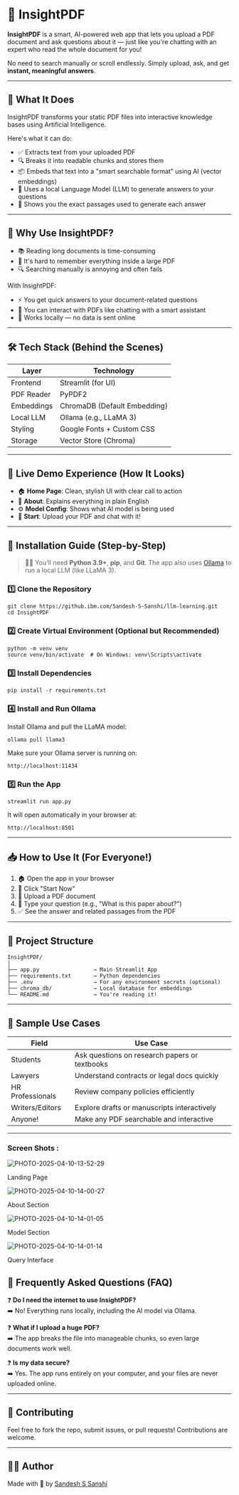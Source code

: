 <h1>📘 InsightPDF</h1>

<p><strong>InsightPDF</strong> is a smart, AI-powered web app that lets you upload a PDF document and ask questions about it — just like you're chatting with an expert who read the whole document for you!</p>

<p>No need to search manually or scroll endlessly. Simply upload, ask, and get <strong>instant, meaningful answers</strong>.</p>

<hr>

<h2>🧠 What It Does</h2>

<p>InsightPDF transforms your static PDF files into interactive knowledge bases using Artificial Intelligence.</p>

<p>Here's what it can do:</p>

<ul>
<li>✅ Extracts text from your uploaded PDF</li>
<li>🔍 Breaks it into readable chunks and stores them</li>
<li>📦 Embeds that text into a "smart searchable format" using AI (vector embeddings)</li>
<li>🧠 Uses a local Language Model (LLM) to generate answers to your questions</li>
<li>📄 Shows you the exact passages used to generate each answer</li>
</ul>

<hr>

<h2>🎯 Why Use InsightPDF?</h2>

<ul>
<li>📚 Reading long documents is time-consuming</li>
<li>🤯 It's hard to remember everything inside a large PDF</li>
<li>🔍 Searching manually is annoying and often fails</li>
</ul>

<p>With InsightPDF:</p>

<ul>
<li>⚡ You get quick answers to your document-related questions</li>
<li>💬 You can interact with PDFs like chatting with a smart assistant</li>
<li>🔐 Works locally — no data is sent online</li>
</ul>

<hr>

<h2>🛠️ Tech Stack (Behind the Scenes)</h2>

<table>
<thead>
<tr>
<th>Layer</th>
<th>Technology</th>
</tr>
</thead>
<tbody>
<tr>
<td>Frontend</td>
<td>Streamlit (for UI)</td>
</tr>
<tr>
<td>PDF Reader</td>
<td>PyPDF2</td>
</tr>
<tr>
<td>Embeddings</td>
<td>ChromaDB (Default Embedding)</td>
</tr>
<tr>
<td>Local LLM</td>
<td>Ollama (e.g., LLaMA 3)</td>
</tr>
<tr>
<td>Styling</td>
<td>Google Fonts + Custom CSS</td>
</tr>
<tr>
<td>Storage</td>
<td>Vector Store (Chroma)</td>
</tr>
</tbody>
</table>

<hr>

<h2>🚀 Live Demo Experience (How It Looks)</h2>

<ul>
<li>🏠 <strong>Home Page</strong>: Clean, stylish UI with clear call to action</li>
<li>📘 <strong>About</strong>: Explains everything in plain English</li>
<li>⚙️ <strong>Model Config</strong>: Shows what AI model is being used</li>
<li>💬 <strong>Start</strong>: Upload your PDF and chat with it!</li>
</ul>

<hr>

<h2>🔧 Installation Guide (Step-by-Step)</h2>

<blockquote>
<p>🧑‍💻 You'll need <strong>Python 3.9+</strong>, <strong>pip</strong>, and <strong>Git</strong>. The app also uses <a href="https://ollama.com/">Ollama</a> to run a local LLM (like LLaMA 3).</p>
</blockquote>

<h3>1️⃣ Clone the Repository</h3>

<pre><code class="language-bash">git clone https://github.ibm.com/Sandesh-S-Sanshi/llm-learning.git
cd InsightPDF
</code></pre>

<h3>2️⃣ Create Virtual Environment (Optional but Recommended)</h3>

<pre><code class="language-bash">python -m venv venv
source venv/bin/activate  # On Windows: venv\Scripts\activate
</code></pre>

<h3>3️⃣ Install Dependencies</h3>

<pre><code class="language-bash">pip install -r requirements.txt
</code></pre>

<h3>4️⃣ Install and Run Ollama</h3>

<p>Install Ollama and pull the LLaMA model:</p>

<pre><code class="language-bash">ollama pull llama3
</code></pre>

<p>Make sure your Ollama server is running on:</p>

<pre><code>http://localhost:11434
</code></pre>

<h3>5️⃣ Run the App</h3>

<pre><code class="language-bash">streamlit run app.py
</code></pre>

<p>It will open automatically in your browser at:</p>

<pre><code>http://localhost:8501
</code></pre>

<hr>

<h2>📥 How to Use It (For Everyone!)</h2>

<ol>
<li>🏠 Open the app in your browser</li>
<li>📄 Click "Start Now"</li>
<li>📎 Upload a PDF document</li>
<li>💬 Type your question (e.g., "What is this paper about?")</li>
<li>✅ See the answer and related passages from the PDF</li>
</ol>

<hr>

<h2>📁 Project Structure</h2>

<pre><code>InsightPDF/
│
├── app.py                 → Main Streamlit App
├── requirements.txt       → Python dependencies
├── .env                   → For any environment secrets (optional)
├── chroma_db/             → Local database for embeddings
└── README.md              → You're reading it!
</code></pre>

<hr>

<h2>📌 Sample Use Cases</h2>

<table>
<thead>
<tr>
<th>Field</th>
<th>Use Case</th>
</tr>
</thead>
<tbody>
<tr>
<td>Students</td>
<td>Ask questions on research papers or textbooks</td>
</tr>
<tr>
<td>Lawyers</td>
<td>Understand contracts or legal docs quickly</td>
</tr>
<tr>
<td>HR Professionals</td>
<td>Review company policies efficiently</td>
</tr>
<tr>
<td>Writers/Editors</td>
<td>Explore drafts or manuscripts interactively</td>
</tr>
<tr>
<td>Anyone!</td>
<td>Make any PDF searchable and interactive</td>
</tr>
</tbody>
</table>

<hr>
<h3>Screen Shots : </h3>

![PHOTO-2025-04-10-13-52-29](https://github.ibm.com/Sandesh-S-Sanshi/llm-learning/assets/500278/35b2bd2b-062e-4579-a742-a2d17bf62201)
<p>Landing Page </p>

![PHOTO-2025-04-10-14-00-27](https://github.ibm.com/Sandesh-S-Sanshi/llm-learning/assets/500278/56b537a9-a754-44b9-bcc2-ac19191bbaf0)

<p>About Section</p>

![PHOTO-2025-04-10-14-01-05](https://github.ibm.com/Sandesh-S-Sanshi/llm-learning/assets/500278/991a33df-c582-4a4c-ab12-d955e0540208)

<p>Model Section</p>

![PHOTO-2025-04-10-14-01-14](https://github.ibm.com/Sandesh-S-Sanshi/llm-learning/assets/500278/bafa7198-0c79-4a0e-9398-09c1d99f833d)

<p>Query Interface</p>






<h2>🙋 Frequently Asked Questions (FAQ)</h2>

<p>❓ <strong>Do I need the internet to use InsightPDF?</strong><br>
➡️ No! Everything runs locally, including the AI model via Ollama.</p>

<p>❓ <strong>What if I upload a huge PDF?</strong><br>
➡️ The app breaks the file into manageable chunks, so even large documents work well.</p>

<p>❓ <strong>Is my data secure?</strong><br>
➡️ Yes. The app runs entirely on your computer, and your files are never uploaded online.</p>

<hr>

<h2>🤝 Contributing</h2>

<p>Feel free to fork the repo, submit issues, or pull requests! Contributions are welcome.</p>

<hr>

<h2>🧑‍💻 Author</h2>

<p>Made with 💙 by <a href="https://github.com/Sandesh-S-Sanshi">Sandesh S Sanshi</a></p>
